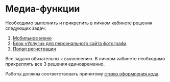 # Медиа-функции

Необходимо выполнить и прикрепить в личном кабинете решения следующих задач:

1. [Мобильное меню](./mobile-menu/)
2. [Блок «Услуги» для персонального сайта фотографа](./services-block/)
3. [Попап регистрации](./popup/)

Все задачи обязательны к выполнению. В личном кабинете необходимо прикреплять все 3 решения единовременно.

Работы должны соответствовать принятому [стилю оформления кода](https://github.com/netology-code/codestyle/tree/master/css).
